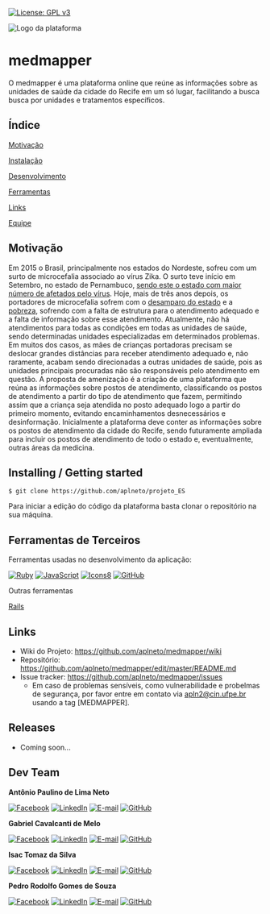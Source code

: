 [![License: GPL v3](https://img.shields.io/badge/License-GPLv3-blue.svg)](https://www.gnu.org/licenses/gpl-3.0)

![Logo da plataforma](https://raw.githubusercontent.com/aplneto/projeto_ES/master/.idv/logotmp200x200.png "Logo do Projeto")

# medmapper

O medmapper é uma plataforma online que reúne as informações sobre as
unidades de saúde da cidade do Recife em um só lugar, facilitando a busca
busca por unidades e tratamentos específicos.

## Índice

[Motivação](https://github.com/aplneto/medmapper#motivação)

[Instalação](https://github.com/aplneto/medmapper#installing--getting-started)

[Desenvolvimento](https://github.com/aplneto/medmapper#desenvolvimento)

[Ferramentas](https://github.com/aplneto/medmapper#ferramentas-de-terceiros)

[Links](https://github.com/aplneto/medmapper#links)

[Equipe](https://github.com/aplneto/medmapper#dev-team)

## Motivação

Em 2015 o Brasil, principalmente nos estados do Nordeste, sofreu com um surto
de microcefalia associado ao vírus Zika. O surto teve início em Setembro, no
estado de Pernambuco, [sendo este o estado com maior número de afetados
pelo vírus](https://pt.wikipedia.org/wiki/Surto_de_microcefalia_no_Brasil).
Hoje, mais de três anos depois, os portadores de microcefalia sofrem com o
[desamparo do estado](
https://noticias.r7.com/saude/zika-diminui-mas-so-13-das-criancas-tem-assistencia-completa-17082018)
e a [pobreza](https://exame.abril.com.br/brasil/maioria-dos-bebes-com-microcefalia-sao-de-familias-pobres/),
sofrendo com a falta de estrutura para o atendimento adequado e a falta de
informação sobre esse atendimento. Atualmente, não há atendimentos para
todas as condições em todas as unidades de saúde, sendo determinadas unidades
especializadas em determinados problemas. Em muitos dos casos, as mães de
crianças portadoras precisam se deslocar grandes distâncias para receber
atendimento adequado e, não raramente, acabam sendo direcionadas a outras
unidades de saúde, pois as unidades principais procuradas não são
responsáveis pelo atendimento em questão.
A proposta de amenização é a criação de uma plataforma que reúna as informações
sobre postos de atendimento, classificando os postos de atendimento a partir do
tipo de atendimento que fazem, permitindo assim que a criança seja atendida no
posto adequado logo a partir do primeiro momento, evitando encaminhamentos
desnecessários e desinformação.
Inicialmente a plataforma deve conter as informações sobre os postos de atendimento
da cidade do Recife, sendo futuramente ampliada para incluir os postos de
atendimento de todo o estado e, eventualmente, outras áreas da medicina.

## Installing / Getting started

```shell
$ git clone https://github.com/aplneto/projeto_ES
```

Para iniciar a edição do código da plataforma basta clonar o repositório na
sua máquina. 

## Ferramentas de Terceiros
<!--- Nessa sessão os ícones devem ser de tamanho 48px -->

Ferramentas usadas no desenvolvimento da aplicação:

[![Ruby](https://img.icons8.com/color/48/000000/ruby-programming-language.png)](
https://www.ruby-lang.org/pt/ "Ruby")
[![JavaScript](https://img.icons8.com/color/48/000000/javascript.png)](
https://www.javascript.com/ "JavaScript")
[![Icons8](https://img.icons8.com/color/48/000000/icons8-logo.png)](
https://icons8.com.br/icons "icons8")
[![GitHub](https://img.icons8.com/metro/48/000000/github.png)](
https://github.com/ "GitHub")


Outras ferramentas

[Rails](https://rubyonrails.org/ "Ruby on Rails")
## Links

- Wiki do Projeto: https://github.com/aplneto/medmapper/wiki
- Repositório: https://github.com/aplneto/medmapper/edit/master/README.md
- Issue tracker: https://github.com/aplneto/medmapper/issues
  - Em caso de problemas sensíveis, como vulnerabilidade e probelmas de
  segurança, por favor entre em contato via apln2@cin.ufpe.br usando a tag
  [MEDMAPPER].


## Releases

- Coming soon...

## Dev Team
<!--- Aqui o tamanho dos ícones é de 32px --->

**Antônio Paulino de Lima Neto**

[![Facebook](https://img.icons8.com/material/32/000000/facebook.png)](
https://www.facebook.com/aplneto2 "Antonio Lima")
[![LinkedIn](https://img.icons8.com/material/32/000000/linkedin.png)](
https://www.linkedin.com/in/ant%C3%B4nio-paulino-5748ab168/ "Antônio Paulino")
[![E-mail](https://img.icons8.com/windows/32/000000/gmail.png)](
mailto:apln2@cin.ufpe.br "apln2@cin.ufpe.br")
[![GitHub](https://img.icons8.com/material/32/000000/github-2.png)](
https://github.com/aplneto "aplneto")

**Gabriel Cavalcanti de Melo**

[![Facebook](https://img.icons8.com/material/32/000000/facebook.png)](
https://www.facebook.com/gabriel.cavalcanti.7370 "Gabriel Cavalcanti")
[![LinkedIn](https://img.icons8.com/material/32/000000/linkedin.png)](
https://www.linkedin.com/in/gabriel-cavalcanti-a384b7170/ "Gabriel Cavalcanti")
[![E-mail](https://img.icons8.com/windows/32/000000/gmail.png)](
mailto:gcm2@cin.ufpe.br "gcm2@cin.ufpe.br")
[![GitHub](https://img.icons8.com/material/32/000000/github-2.png)](
https://github.com/GabrielCavalcanti13 "GabrielCavalcanti13")

**Isac Tomaz da Silva**

[![Facebook](https://img.icons8.com/material/32/000000/facebook.png)](
https://www.facebook.com/isacits "Isac Silva")
[![LinkedIn](https://img.icons8.com/material/32/000000/linkedin.png)](
https://www.linkedin.com/in/isac-silva-328881182 "Isac Tomaz")
[![E-mail](https://img.icons8.com/windows/32/000000/gmail.png)](
mailto:its@cin.ufpe.br "its@cin.ufpe.br")
[![GitHub](https://img.icons8.com/material/32/000000/github-2.png)](
https://github.com/isacits "isacits")

**Pedro Rodolfo Gomes de Souza**

[![Facebook](https://img.icons8.com/material/32/000000/facebook.png)](
https://www.facebook.com/pedrodesouzape "Pedro Rodolfo")
[![LinkedIn](https://img.icons8.com/material/32/000000/linkedin.png)](
https://www.linkedin.com/in/pedro-rodolfo-de-souza-12988835/ "Pedro Rodolfo de Souza")
[![E-mail](https://img.icons8.com/windows/32/000000/gmail.png)](
mailto:rodolfo@cin.ufpe.br "rodolfo@cin.ufpe.br")
[![GitHub](https://img.icons8.com/material/32/000000/github-2.png)](
https://github.com/prgs1 "prgs1")
